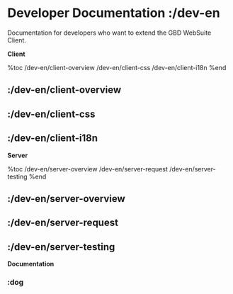 # Developer Documentation :/dev-en

Documentation for developers who want to extend the GBD WebSuite Client.

**Client** 

%toc
/dev-en/client-overview
/dev-en/client-css
/dev-en/client-i18n
%end

## :/dev-en/client-overview
## :/dev-en/client-css
## :/dev-en/client-i18n

**Server**

%toc
/dev-en/server-overview
/dev-en/server-request
/dev-en/server-testing
%end

## :/dev-en/server-overview
## :/dev-en/server-request
## :/dev-en/server-testing

**Documentation**

### :dog